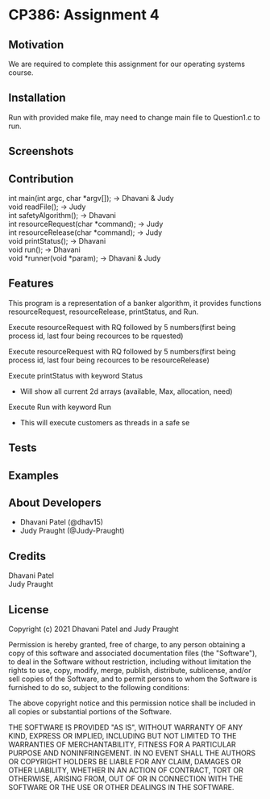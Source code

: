 # CP386: Assignment 4
## Motivation
We are required to complete this assignment for our operating systems course.
## Installation
Run with provided make file, may need to change main file to Question1.c to run.
## Screenshots
## Contribution
int main(int argc, char *argv[]); -> Dhavani & Judy  
void readFile(); -> Judy  
int safetyAlgorithm(); -> Dhavani  
int resourceRequest(char *command); -> Judy  
int resourceRelease(char *command); -> Judy  
void printStatus(); -> Dhavani  
void run(); -> Dhavani  
void *runner(void *param); -> Dhavani & Judy
## Features
This program is a representation of a banker algorithm, it provides functions resourceRequest, resourceRelease, printStatus, and Run.

Execute resourceRequest with RQ followed by 5 numbers(first being process id, last four being recources to be rquested)

Execute resourceRequest with RQ followed by 5 numbers(first being process id, last four being recources to be resourceRelease)

Execute printStatus with keyword Status
  - Will show all current 2d arrays (available, Max, allocation, need)

Execute Run with keyword Run
  - This will execute customers  as  threads  in  a  safe  se
## Tests
## Examples
## About Developers
* Dhavani Patel (@dhav15)
* Judy Praught (@Judy-Praught)
## Credits
Dhavani Patel  
Judy Praught
## License
Copyright (c) 2021 Dhavani Patel and Judy Praught  
  
Permission is hereby granted, free of charge, to any person obtaining a copy
of this software and associated documentation files (the "Software"), to deal
in the Software without restriction, including without limitation the rights
to use, copy, modify, merge, publish, distribute, sublicense, and/or sell
copies of the Software, and to permit persons to whom the Software is
furnished to do so, subject to the following conditions:  
  
The above copyright notice and this permission notice shall be included in all
copies or substantial portions of the Software.  
  
THE SOFTWARE IS PROVIDED "AS IS", WITHOUT WARRANTY OF ANY KIND, EXPRESS OR
IMPLIED, INCLUDING BUT NOT LIMITED TO THE WARRANTIES OF MERCHANTABILITY,
FITNESS FOR A PARTICULAR PURPOSE AND NONINFRINGEMENT. IN NO EVENT SHALL THE
AUTHORS OR COPYRIGHT HOLDERS BE LIABLE FOR ANY CLAIM, DAMAGES OR OTHER
LIABILITY, WHETHER IN AN ACTION OF CONTRACT, TORT OR OTHERWISE, ARISING FROM,
OUT OF OR IN CONNECTION WITH THE SOFTWARE OR THE USE OR OTHER DEALINGS IN THE
SOFTWARE.
 
